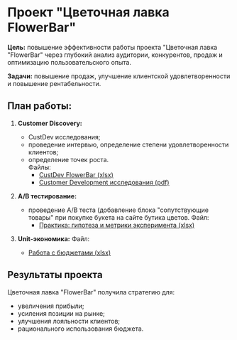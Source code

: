 # Проект "Цветочная лавка FlowerBar"

**Цель:** повышение эффективности работы проекта "Цветочная лавка "FlowerBar" через глубокий анализ аудитории, конкурентов, продаж и оптимизацию пользовательского опыта. 

**Задачи:** повышение продаж, улучшение клиентской удовлетворенности и повышение рентабельности.

 ## План работы:

1. **Customer Discovery:**
   - CustDev исследования;
   - проведение интервью, определение степени удовлетворенности клиентов;
   - определение точек роста.  
     Файлы:
     - [CustDev FlowerBar (xlsx)](./CustDev_Flowerbar.xlsx)
     - [Customer Development исследования (pdf)](./Customer_Development_исследования.pdf)

2. **A/B тестирование:**
   - проведение A/B теста (добавление блока "сопутствующие товары" при покупке букета на сайте бутика цветов.
     Файл:
     - [Практика: гипотеза и метрики эксперимента (xlsx)](./Практика_гипотеза_и_метрики_эксперимента.xlsx)

3. **Unit-экономика:**
     Файл:
     - [Работа с бюджетами (xlsx)](./Работа_с_бюджетами_FlowerBar.xlsx)

## Результаты проекта
Цветочная лавка "FlowerBar" получила стратегию для:
  - увеличения прибыли;  
  - усиления позиции на рынке;  
  - улучшения лояльности клиентов;  
  - рационального использования бюджета.  
